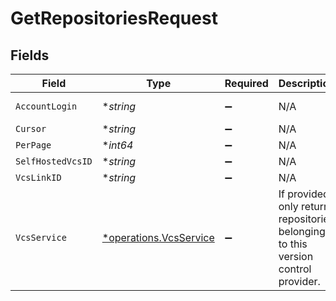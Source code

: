 # GetRepositoriesRequest


## Fields

| Field                                                                              | Type                                                                               | Required                                                                           | Description                                                                        | Example                                                                            |
| ---------------------------------------------------------------------------------- | ---------------------------------------------------------------------------------- | ---------------------------------------------------------------------------------- | ---------------------------------------------------------------------------------- | ---------------------------------------------------------------------------------- |
| `AccountLogin`                                                                     | **string*                                                                          | :heavy_minus_sign:                                                                 | N/A                                                                                | example-user                                                                       |
| `Cursor`                                                                           | **string*                                                                          | :heavy_minus_sign:                                                                 | N/A                                                                                |                                                                                    |
| `PerPage`                                                                          | **int64*                                                                           | :heavy_minus_sign:                                                                 | N/A                                                                                | 50                                                                                 |
| `SelfHostedVcsID`                                                                  | **string*                                                                          | :heavy_minus_sign:                                                                 | N/A                                                                                |                                                                                    |
| `VcsLinkID`                                                                        | **string*                                                                          | :heavy_minus_sign:                                                                 | N/A                                                                                |                                                                                    |
| `VcsService`                                                                       | [*operations.VcsService](../../../pkg/models/operations/vcsservice.md)             | :heavy_minus_sign:                                                                 | If provided, only returns repositories belonging to this version control provider. | github                                                                             |